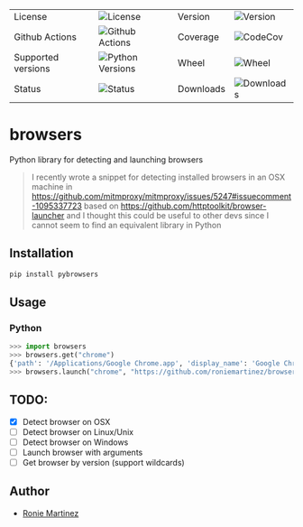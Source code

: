 <table>
    <tr>
        <td>License</td>
        <td><img src='https://img.shields.io/pypi/l/pybrowsers.svg?style=for-the-badge' alt="License"></td>
        <td>Version</td>
        <td><img src='https://img.shields.io/pypi/v/pybrowsers.svg?logo=pypi&style=for-the-badge' alt="Version"></td>
    </tr>
    <tr>
        <td>Github Actions</td>
        <td><img src='https://img.shields.io/github/workflow/status/roniemartinez/browsers/Python?label=actions&logo=github%20actions&style=for-the-badge' alt="Github Actions"></td>
        <td>Coverage</td>
        <td><img src='https://img.shields.io/codecov/c/github/roniemartinez/browsers/branch?label=codecov&logo=codecov&style=for-the-badge' alt="CodeCov"></td>
    </tr>
    <tr>
        <td>Supported versions</td>
        <td><img src='https://img.shields.io/pypi/pyversions/pybrowsers.svg?logo=python&style=for-the-badge' alt="Python Versions"></td>
        <td>Wheel</td>
        <td><img src='https://img.shields.io/pypi/wheel/pybrowsers.svg?style=for-the-badge' alt="Wheel"></td>
    </tr>
    <tr>
        <td>Status</td>
        <td><img src='https://img.shields.io/pypi/status/pybrowsers.svg?style=for-the-badge' alt="Status"></td>
        <td>Downloads</td>
        <td><img src='https://img.shields.io/pypi/dm/pybrowsers.svg?style=for-the-badge' alt="Downloads"></td>
    </tr>
</table>

# browsers

Python library for detecting and launching browsers

> I recently wrote a snippet for detecting installed browsers in an OSX machine in 
> https://github.com/mitmproxy/mitmproxy/issues/5247#issuecomment-1095337723 based on https://github.com/httptoolkit/browser-launcher
> and I thought this could be useful to other devs since I cannot seem to find an equivalent library in Python

## Installation

```bash
pip install pybrowsers
```

## Usage

### Python

```python
>>> import browsers
>>> browsers.get("chrome")
{'path': '/Applications/Google Chrome.app', 'display_name': 'Google Chrome', 'version': '100.0.4896.88'}
>>> browsers.launch("chrome", "https://github.com/roniemartinez/browsers")
```

## TODO:

- [x] Detect browser on OSX
- [ ] Detect browser on Linux/Unix
- [ ] Detect browser on Windows
- [ ] Launch browser with arguments
- [ ] Get browser by version (support wildcards)

## Author

- [Ronie Martinez](mailto:ronmarti18@gmail.com)
